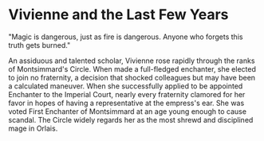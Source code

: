 <h1 class="title-sm">Vivienne and the Last Few Years</h1>
<p>"Magic is dangerous, just as fire is dangerous. Anyone who forgets this truth gets burned."</p>

<p>An assiduous and talented scholar, Vivienne rose rapidly through the ranks of Montsimmard's Circle. When made a full-fledged enchanter, she elected to join no fraternity, a decision that shocked colleagues but may have been a calculated maneuver. When she successfully applied to be appointed Enchanter to the Imperial Court, nearly every fraternity clamored for her favor in hopes of having a representative at the empress's ear. She was voted First Enchanter of Montsimmard at an age young enough to cause scandal. The Circle widely regards her as the most shrewd and disciplined mage in Orlais.</p>

